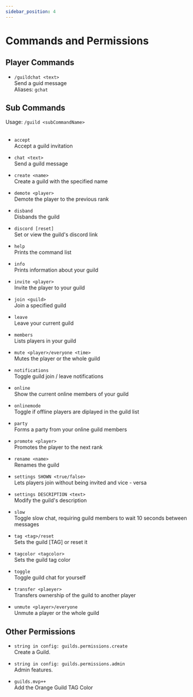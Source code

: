 ```yaml
---
sidebar_position: 4
---
```


# Commands and Permissions

## Player Commands

- `/guildchat <text>` <br/>
Send a guid message <br/>
Aliases: `gchat`

## Sub Commands

Usage: `/guild <subCommandName>` <br/> <br/>

- `accept` <br/>
Accept a guild invitation <br/>

- `chat <text>` <br/>
Send a guild message <br/>

- `create <name>` <br/>
Create a guild with the specified name <br/>

- `demote <player>` <br/>
Demote the player to the previous rank <br/>

- `disband` <br/>
Disbands the guild <br/>

- `discord [reset]` <br/>
Set or view the guild's discord link <br/>

- `help` <br/>
Prints the command list <br/>

- `info` <br/>
Prints information about your guild <br/>

- `invite <player>` <br/>
Invite the player to your guild <br/>

- `join <guild>` <br/>
Join a specified guild <br/>

- `leave` <br/>
Leave your current guild <br/>

- `members` <br/>
Lists players in your guild <br/>

- `mute <player>/everyone <time>` <br/>
Mutes the player or the whole guild <br/>

- `notifications` <br/>
Toggle guild join / leave notifications <br/>

- `online` <br/>
Show the current online members of your guild <br/>

- `onlinemode` <br/>
Toggle if offline players are diplayed in the guild list <br/>

- `party` <br/>
Forms a party from your online guild members <br/>

- `promote <player>` <br/>
Promotes the player to the next rank <br/>

- `rename <name>` <br/>
Renames the guild <br/>

- `settings SHOWN <true/false>` <br/>
Lets players join without being invited and vice - versa <br/>

- `settings DESCRIPTION <text>` <br/>
Modify the guild's description <br/>

- `slow` <br/>
Toggle slow chat, requiring guild members to wait 10 seconds between messages <br/>

- `tag <tag>/reset` <br/>
Sets the guild [TAG] or reset it <br/>

- `tagcolor <tagcolor>` <br/>
Sets the guild tag color <br/>

- `toggle` <br/>
Toggle guild chat for yourself <br/>

- `transfer <plaeyer>` <br/>
Transfers ownership of the guild to another player <br/>

- `unmute <player>/everyone` <br/>
Unmute a player or the whole guild <br/>
## Other Permissions

- `string in config: guilds.permissions.create` <br/>
Create a Guild.

- `string in config: guilds.permissions.admin` <br/>
Admin features.

- `guilds.mvp++` <br/>
Add the Orange Guild TAG Color